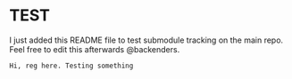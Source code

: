 # TEST

I just added this README file to test submodule tracking on the main repo.
Feel free to edit this afterwards @backenders.

```
Hi, reg here. Testing something
```